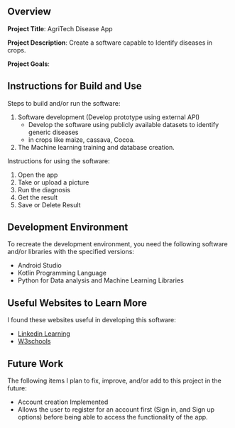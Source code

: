 ## Overview

**Project Title**:
AgriTech Disease App

**Project Description**:
Create a software capable to Identify diseases in crops.

**Project Goals**:

## Instructions for Build and Use

Steps to build and/or run the software:

1. Software development (Develop prototype using external API)
   * Develop the software using publicly available datasets to identify generic diseases
   * in crops like maize, cassava, Cocoa.
2. The Machine learning training and database creation.

Instructions for using the software:

1. Open the app
2. Take or upload a picture
3. Run the diagnosis
4. Get the result
5. Save or Delete Result

## Development Environment 

To recreate the development environment, you need the following software and/or libraries with the specified versions:

* Android Studio
* Kotlin Programming Language
* Python for Data analysis and Machine Learning Libraries

## Useful Websites to Learn More

I found these websites useful in developing this software:

* [Linkedin Learning](https://www.googleadservices.com/pagead/aclk?sa=L&ai=DChsSEwiGt5m85fiLAxUMFq0GHe7CCS8YACICCAEQABoCcHY&co=1&gclid=EAIaIQobChMIhreZvOX4iwMVDBatBh3uwgkvEAAYASAAEgJ6PvD_BwE&ohost=www.google.com&cid=CAASJuRo3h-oHd8xp-zRJK2TLEgCjqKDAx-qnrmzsG_yta8iLoE3Mdhi&sig=AOD64_3P7QW8tFJ9aVDjm51SfkXBAvQO-A&q&adurl&ved=2ahUKEwiryZO85fiLAxWFOTQIHRnqJ1wQ0Qx6BAgJEAE)
* [W3schools](https://www.google.com/url?sa=t&source=web&rct=j&opi=89978449&url=https://www.w3schools.com/&ved=2ahUKEwiCmrLZ5fiLAxWlOn0KHZ1mAccQFnoECAkQAQ&usg=AOvVaw3Z63kcF6aawsbVZrfSzalJ)


## Future Work

The following items I plan to fix, improve, and/or add to this project in the future:

* Account creation Implemented
* Allows the user to register for an account first (Sign in, and Sign up options) before being able to access the functionality of the app.
